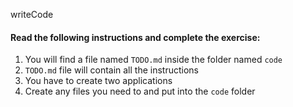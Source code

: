writeCode

#### Read the following instructions and complete the exercise:

1. You will find a file named `TODO.md` inside the folder named `code`
2. `TODO.md` file will contain all the instructions
3. You have to create two applications
4. Create any files you need to and put into the `code` folder

